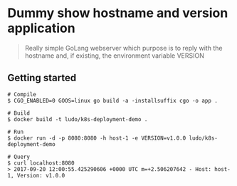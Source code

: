 Dummy show hostname and version application
===========================================

> Really simple GoLang webserver which purpose is to reply with the hostname and, if existing, the environment variable VERSION

## Getting started

```
# Compile
$ CGO_ENABLED=0 GOOS=linux go build -a -installsuffix cgo -o app .

# Build
$ docker build -t ludo/k8s-deployment-demo .

# Run
$ docker run -d -p 8080:8080 -h host-1 -e VERSION=v1.0.0 ludo/k8s-deployment-demo

# Query
$ curl localhost:8080
> 2017-09-20 12:00:55.425290606 +0000 UTC m=+2.506207642 - Host: host-1, Version: v1.0.0
```

